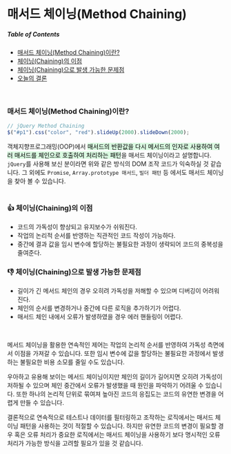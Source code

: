 # 매서드 체이닝(Method Chaining)
##### Table of Contents
- [매서드 체이닝(Method Chaining)이란?](#🔗-매서드-체이닝method-chaining이란)  
- [체이닝(Chaining)의 이점](#👍-체이닝chaining의-이점)  
- [체이닝(Chaining)으로 발생 가능한 문제점](#👎-체이닝chaining으로-발생-가능한-문제점)  
- [오늘의 결론](#오늘의-결론)  
<br>

### 매서드 체이닝(Method Chaining)이란?
``` javascript
// jQuery Method Chaining
$("#p1").css("color", "red").slideUp(2000).slideDown(2000);
```
객체지향프로그래밍(OOP)에서 <mark style="background-color:#dafbe1">매서드의 반환값을 다시 메서드의 인자로 사용하여 여러 매서드를 체인으로 호출하여 처리하는 패턴</mark>을 매서드 체이닝이라고 설명합니다. `jQuery`를 사용해 보신 분이라면 위와 같은 방식의 DOM 조작 코드가 익숙하실 것 같습니다. 그 외에도 `Promise`, `Array.prototype 매서드`, `빌더 패턴` 등 에서도 매서드 체이닝을 찾아 볼 수 있습니다.  
<br>

### :thumbsup: 체이닝(Chaining)의 이점
- 코드의 가독성이 향상되고 유지보수가 쉬워진다.
- 작업의 논리적 순서를 반영하는 직관적인 코드 작성이 가능하다.
- 중간에 결과 값을 임시 변수에 할당하는 불필요한 과정이 생략되어 코드의 중복성을 줄여준다.

### :thumbsdown: 체이닝(Chaining)으로 발생 가능한 문제점
- 길이가 긴 메서드 체인의 경우 오히려 가독성을 저해할 수 있으며 디버깅이 어려워진다.
- 체인의 순서를 변경하거나 중간에 다른 로직을 추가하기가 어렵다.
- 매서드 체인 내에서 오류가 발생하였을 경우 에러 핸들링이 어렵다.  
<br>

메서드 체이닝을 활용한 연속적인 제어는 작업의 논리적 순서를 반영하여 가독성 측면에서 이점을 가져갈 수 있습니다. 또한 임시 변수에 값을 할당하는 불필요한 과정에서 발생하는 불필요한 비용 소모를 줄일 수도 있습니다.  

우아하고 유용해 보이는 메서드 체이닝이지만 체인의 길이가 길어지면 오히려 가독성이 저하될 수 있으며 체인 중간에서 오류가 발생했을 때 원인을 파악하기 어려울 수 있습니다. 또한 하나의 논리적 단위로 묶여져 높아진 코드의 응집도는 코드의 유연한 변경을 어렵게 만들 수 있습니다.

결론적으로 연속적으로 테스트나 데이터를 필터링하고 조작하는 로직에서는 매서드 체이닝 패턴을 사용하는 것이 적절할 수 있습니다. 하지만 유연한 코드의 변경이 필요할 경우 혹은 오류 처리가 중요한 로직에서는 매서드 체이닝을 사용하기 보다 명시적인 오류 처리가 가능한 방식을 고려할 필요가 있을 것 같습니다.  
